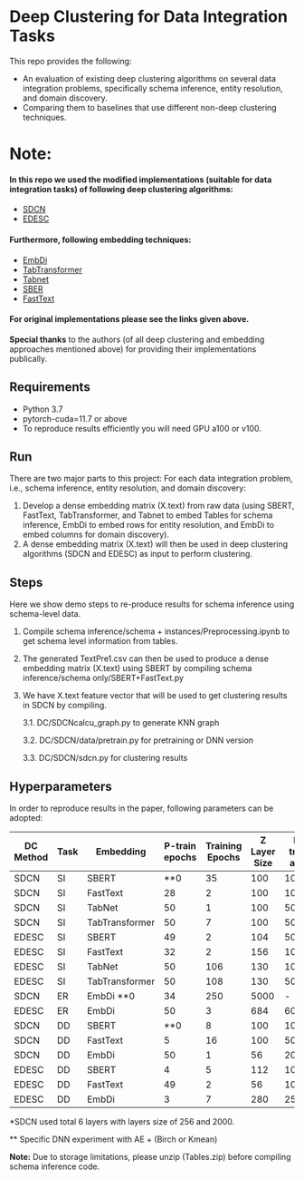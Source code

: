 # **Deep Clustering for Data Integration Tasks**


This repo provides the following:
* An evaluation of existing deep clustering algorithms on several data integration problems, specifically schema inference, entity resolution, and domain discovery.
* Comparing them to baselines that use different non-deep clustering techniques.



# Note: 

#### In this repo we used the modified implementations (suitable for data integration tasks) of following deep clustering algorithms:

* [SDCN](https://github.com/bdy9527/SDCN)
* [EDESC](https://github.com/JinyuCai95/EDESC-pytorch)

#### Furthermore, following embedding techniques:

* [EmbDi](https://gitlab.eurecom.fr/cappuzzo/embdi)
* [TabTransformer](https://github.com/jrzaurin/pytorch-widedeep)
* [Tabnet](https://github.com/jrzaurin/pytorch-widedeep)
* [SBER](https://www.sbert.net/docs/hugging_face.html)
* [FastText](https://fasttext.cc/docs/en/crawl-vectors.html)

#### For original implementations please see the links given above.

**Special thanks** to the authors (of all deep clustering and embedding approaches mentioned above) for providing their implementations publically.


## Requirements
* Python 3.7 
* pytorch-cuda=11.7 or above
* To reproduce results efficiently you will need GPU a100 or v100.



## Run

There are two major parts to this project: For each data integration problem, i.e., schema inference, entity resolution, and domain discovery:


 1. Develop a dense embedding matrix (X.text) from raw data (using SBERT, FastText, TabTransformer, and Tabnet to embed Tables for schema inference, EmbDi to embed rows for entity resolution, and EmbDi to embed columns for domain discovery).
 2. A dense embedding matrix (X.text) will then be used in deep clustering algorithms (SDCN and EDESC) as input to perform clustering.

## Steps

Here we show demo steps to re-produce results for schema inference using schema-level data.


1. Compile schema inference/schema + instances/Preprocessing.ipynb to get schema level information from tables.
2. The generated TextPre1.csv can then be used to produce a dense embedding matrix (X.text) using SBERT by compiling schema inference/schema only/SBERT+FastText.py
3. We have X.text feature vector that will be used to get clustering results in SDCN by compiling.

   3.1. DC/SDCNcalcu_graph.py to generate KNN graph
  
   3.2. DC/SDCN/data/pretrain.py for pretraining or DNN version 
  
   3.3. DC/SDCN/sdcn.py for clustering results





## Hyperparameters
In order to reproduce results in the paper, following parameters can be adopted:

| DC Method | Task | Embedding | P-train epochs | Training Epochs | Z	Layer Size | P-train algo | train algo | 
| ---|--- |--- |--- |--- |--- |--- |---|              
|SDCN	|SI	|SBERT|	**0|	35|	100	|1000|	-|	Kmean|
|SDCN	|SI	|FastText|	28|	2|	100|	1000|	Birch|	Kmean|
|SDCN	|SI	|TabNet	|50|	1|	100|	5000|	Kmean	|Kmean|
|SDCN	|SI	|TabTransformer|	50|	7|	100|	5000|	Kmean|	Kmean|
|EDESC|	SI|	SBERT|	49|	2|	104|	500|	Birch|	Birch|
|EDESC|	SI|	FastText|	32|	2	|156|	1000|	Kmean|	kmean|
|EDESC|	SI|	TabNet|	50|	106	|130	|1000|	Birch|	Birch|
|EDESC|	SI|	TabTransformer|	50|	108	|130|	5000|	Birch|	Birch|
|SDCN	|ER	|EmbDi	**0|	34|	250|	5000	|-|	Birch|
|EDESC|	ER	|EmbDi|	50	|3	|684|	6000	|Birch|	Birch|
|SDCN	|DD	|SBERT|	**0|	8|	100	|1000	|-|	Birch|
|SDCN	|DD	|FastText|	5|	16|	100|	500|	Kmean	|Birch|
|SDCN	|DD	|EmbDi	|50	|1	|56	|2000*	|Birch	|Kmean|
|EDESC|	DD|	SBERT|	4|	5|	112	|1000|	Birch	|Birch|
|EDESC|	DD|	FastText|	49|	2|	56	|1000	|Birch|	Birch|
|EDESC|	DD|	EmbDi|	3|	7|	280	|256	|Kmean|	kmean|

*SDCN used total 6 layers with layers size of 256 and 2000.

** Specific DNN experiment with AE + (Birch or Kmean)





**Note:** Due to storage limitations, please unzip (Tables.zip) before compiling schema inference code.


